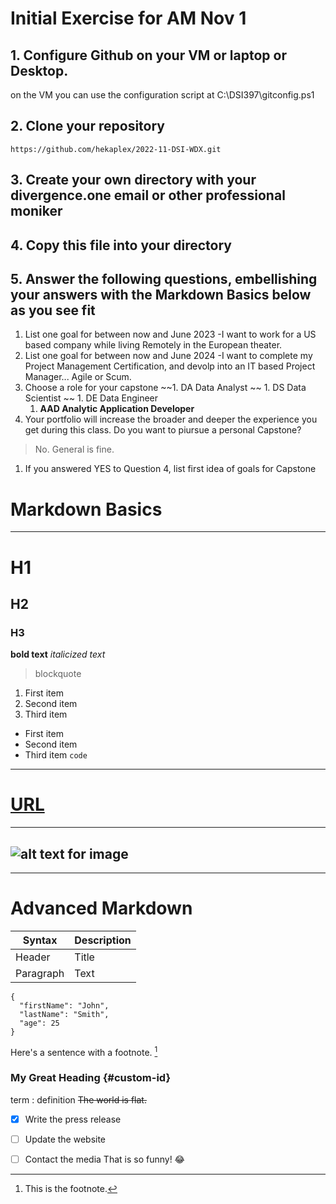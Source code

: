 # **Initial Exercise for AM Nov 1**

## 1. Configure Github on your VM or laptop or Desktop.
on the VM you can use the configuration script at C:\DSI397\gitconfig.ps1
## 2. Clone your repository
`https://github.com/hekaplex/2022-11-DSI-WDX.git`
## 3. Create your own directory with your divergence.one email or other professional moniker
## 4. Copy this file into your directory
## 5. Answer the following questions, embellishing your answers with the **Markdown Basics** below as you see fit
1. List one goal for between now and June 2023
-I want to work for a US based company while living Remotely in the European theater.
1. List one goal for between now and June 2024
-I want to complete my Project Management Certification, and devolp into an IT based Project Manager... Agile or Scum.
1. Choose a role for your capstone
   ~~1. DA Data Analyst
~~   1. DS Data Scientist
~~   1. DE Data Engineer
   1. **AAD Analytic Application Developer**
1. Your portfolio will increase the broader and deeper the experience you get during this class. Do you want to piursue a personal Capstone? 
>No. General is fine.
1. If you answered YES to Question 4, list first idea of goals for Capstone



# **Markdown Basics**
---
# H1
## H2
### H3
**bold text**
*italicized text*
> blockquote
1. First item
2. Second item
3. Third item
- First item
- Second item
- Third item
`code`
---
# [URL](https://www.example.com)
---
![alt text for image](image.jpg)
---
---
 

# Advanced  Markdown
| Syntax | Description |
| ----------- | ----------- |
| Header | Title |
| Paragraph | Text |
```
{
  "firstName": "John",
  "lastName": "Smith",
  "age": 25
}
```
Here's a sentence with a footnote. [^1]

[^1]: This is the footnote.
### My Great Heading {#custom-id}
term
: definition
~~The world is flat.~~
- [x] Write the press release
- [ ] Update the website
- [ ] Contact the media
That is so funny! :joy:


